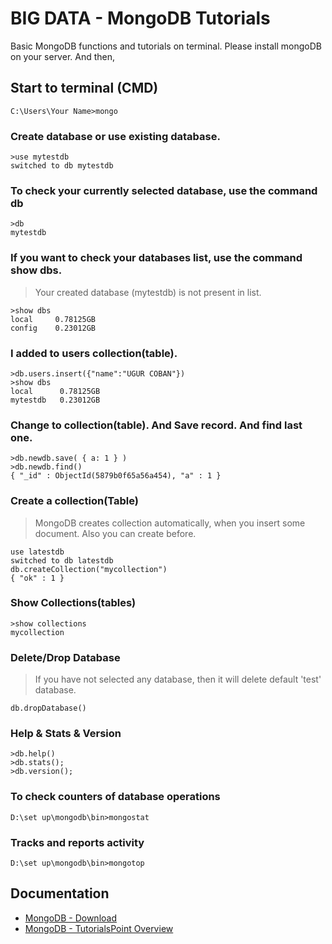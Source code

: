 # BIG DATA - MongoDB Tutorials
Basic MongoDB functions and tutorials on terminal. Please install mongoDB on your server. And then,

## Start to terminal (CMD)
```
C:\Users\Your Name>mongo
```

### Create database or use existing database.
```
>use mytestdb
switched to db mytestdb
```

### To check your currently selected database, use the command db
```
>db
mytestdb
```

### If you want to check your databases list, use the command show dbs.
> Your created database (mytestdb) is not present in list. 
```
>show dbs
local     0.78125GB
config    0.23012GB
```

### I added to users collection(table).
```
>db.users.insert({"name":"UGUR COBAN"})
>show dbs
local      0.78125GB
mytestdb   0.23012GB
```

### Change to collection(table). And Save record. And find last one.
```
>db.newdb.save( { a: 1 } )
>db.newdb.find()
{ "_id" : ObjectId(5879b0f65a56a454), "a" : 1 }
```

### Create a collection(Table)
> MongoDB creates collection automatically, when you insert some document. Also you can create before.
```
use latestdb
switched to db latestdb
db.createCollection("mycollection")
{ "ok" : 1 }
```

### Show Collections(tables)
```
>show collections
mycollection
```

### Delete/Drop Database
> If you have not selected any database, then it will delete default 'test' database.
```
db.dropDatabase()
```

### Help & Stats & Version
```
>db.help()
>db.stats();
>db.version();
```

### To check counters of database operations
```
D:\set up\mongodb\bin>mongostat
```

### Tracks and reports activity
```
D:\set up\mongodb\bin>mongotop
```

## Documentation

* [MongoDB - Download](https://www.mongodb.com/download-center/community)
* [MongoDB - TutorialsPoint Overview](https://www.tutorialspoint.com/mongodb/index.htm)
